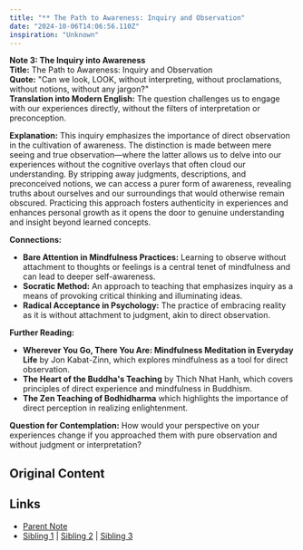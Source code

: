 ```yaml
---
title: "** The Path to Awareness: Inquiry and Observation"
date: "2024-10-06T14:06:56.110Z"
inspiration: "Unknown"
---
```


  
**Note 3: The Inquiry into Awareness**  
**Title:** The Path to Awareness: Inquiry and Observation  
**Quote:** "Can we look, LOOK, without interpreting, without proclamations, without notions, without any jargon?"  
**Translation into Modern English:** The question challenges us to engage with our experiences directly, without the filters of interpretation or preconception.  

**Explanation:** This inquiry emphasizes the importance of direct observation in the cultivation of awareness. The distinction is made between mere seeing and true observation—where the latter allows us to delve into our experiences without the cognitive overlays that often cloud our understanding. By stripping away judgments, descriptions, and preconceived notions, we can access a purer form of awareness, revealing truths about ourselves and our surroundings that would otherwise remain obscured. Practicing this approach fosters authenticity in experiences and enhances personal growth as it opens the door to genuine understanding and insight beyond learned concepts.

**Connections:**  
- **Bare Attention in Mindfulness Practices:** Learning to observe without attachment to thoughts or feelings is a central tenet of mindfulness and can lead to deeper self-awareness.  
- **Socratic Method:** An approach to teaching that emphasizes inquiry as a means of provoking critical thinking and illuminating ideas.  
- **Radical Acceptance in Psychology:** The practice of embracing reality as it is without attachment to judgment, akin to direct observation.  

**Further Reading:**  
- **Wherever You Go, There You Are: Mindfulness Meditation in Everyday Life** by Jon Kabat-Zinn, which explores mindfulness as a tool for direct observation.  
- **The Heart of the Buddha's Teaching** by Thich Nhat Hanh, which covers principles of direct experience and mindfulness in Buddhism.  
- **The Zen Teaching of Bodhidharma** which highlights the importance of direct perception in realizing enlightenment.  

**Question for Contemplation:** How would your perspective on your experiences change if you approached them with pure observation and without judgment or interpretation?  


## Original Content



## Links

- [Parent Note](/parent-note.md)
- [Sibling 1](/zettel1.md) | [Sibling 2](/zettel2.md) | [Sibling 3](/zettel3.md)
